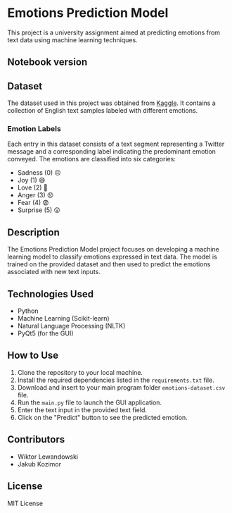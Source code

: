 # Emotions Prediction Model

This project is a university assignment aimed at predicting emotions from text data using machine learning techniques.

## Notebook version
<script src="https://gist.github.com/JBRKR000/e9d2cff6ebb8ab5ca59cc5caeaa50ca3.js"></script>

## Dataset
The dataset used in this project was obtained from [Kaggle](https://www.kaggle.com/datasets/nelgiriyewithana/emotions). It contains a collection of English text samples labeled with different emotions.

### Emotion Labels
Each entry in this dataset consists of a text segment representing a Twitter message and a corresponding label indicating the predominant emotion conveyed. The emotions are classified into six categories:
- Sadness (0) ☹️
- Joy (1) 😄
- Love (2) 🥰
- Anger (3) 😠
- Fear (4) 😨
- Surprise (5) 😲

## Description
The Emotions Prediction Model project focuses on developing a machine learning model to classify emotions expressed in text data. The model is trained on the provided dataset and then used to predict the emotions associated with new text inputs.

## Technologies Used
- Python
- Machine Learning (Scikit-learn)
- Natural Language Processing (NLTK)
- PyQt5 (for the GUI)

## How to Use
1. Clone the repository to your local machine.
2. Install the required dependencies listed in the `requirements.txt` file.
3. Download and insert to your main program folder `emotions-dataset.csv` file.
4. Run the `main.py` file to launch the GUI application.
5. Enter the text input in the provided text field.
6. Click on the "Predict" button to see the predicted emotion.

## Contributors
- Wiktor Lewandowski
- Jakub Kozimor

## License
MIT License

